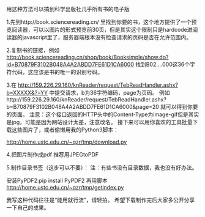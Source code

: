 用这种方法可以搞到科学出版社几乎所有书的电子版

1.先到http://book.sciencereading.cn/ 里找到你要的书，这个地方提供了一个预览阅读器，可以以图片的形式预览前30页，但是其实这个限制只是hardcode进阅读器的javascript里了，服务器端根本没有检查请求的页码是否在允许范围内。

2.复制书的链接，例如
http://book.sciencereading.cn/shop/book/Booksimple/show.do?id=B70879F3102B048A4A2ABDD7FE61D1CA6000 
找到B02....000这36个字符代码，这应该是书的唯一的识别号码。

3.在
http://159.226.29.160/knReader/request/TebReadHandler.ashx?b=XXXXX&?=YY
中提交请求，b为36字符编码，page为页码。
例如http://159.226.29.160/knReader/request/TebReadHandler.ashx?b=B70879F3102B048A4A2ABDD7FE61D1CA6000&page=20
就可以得到你要的页面。
注意：这个接口返回的HTTP头中的Content-Type为image-gif但是其实是jpg，可能是因为网站设计太差，注意改名。
接下来可以用你喜欢的工具批量下载这些图片了，或者偷懒用我的Python3脚本：

http://home.ustc.edu.cn/~qzr/tmp/download.py 

4.把图片制作成pdf
推荐用JPEGtoPDF

5.制作目录书签（这步可以不要）：
注：有些书没有目录数据，我也没有好办法。

安装PyPDF2:pip install PyPDF2
再用脚本
http://home.ustc.edu.cn/~qzr/tmp/getindex.py 

我写这种代码往往是“能用就行流”，请轻拍。
希望下载制作完后大家多公开分享一下自己的成果。
